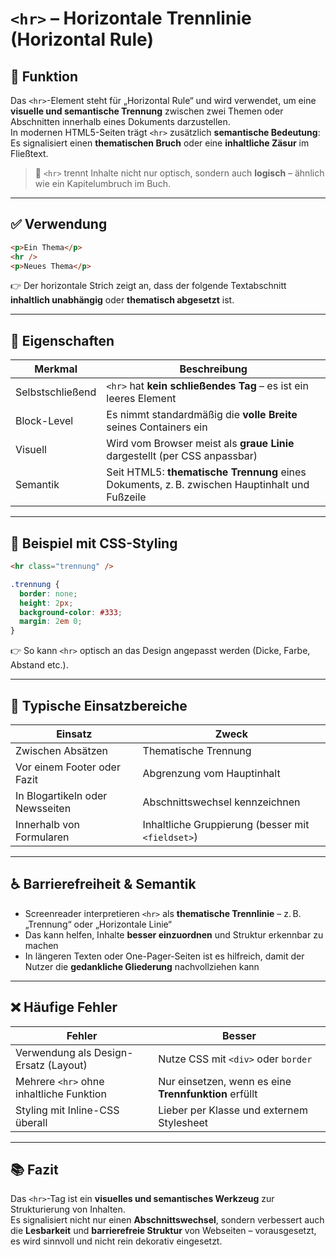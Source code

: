 # `<hr>` – Horizontale Trennlinie (Horizontal Rule)

## 🧩 Funktion

Das `<hr>`-Element steht für „Horizontal Rule“ und wird verwendet, um eine **visuelle und semantische Trennung** zwischen zwei Themen oder Abschnitten innerhalb eines Dokuments darzustellen.  
In modernen HTML5-Seiten trägt `<hr>` zusätzlich **semantische Bedeutung**: Es signalisiert einen **thematischen Bruch** oder eine **inhaltliche Zäsur** im Fließtext.

> 📌 `<hr>` trennt Inhalte nicht nur optisch, sondern auch **logisch** – ähnlich wie ein Kapitelumbruch im Buch.

---

## ✅ Verwendung

```html
<p>Ein Thema</p>
<hr />
<p>Neues Thema</p>
```

👉 Der horizontale Strich zeigt an, dass der folgende Textabschnitt **inhaltlich unabhängig** oder **thematisch abgesetzt** ist.

---

## 🔧 Eigenschaften

| Merkmal         | Beschreibung |
|------------------|--------------|
| Selbstschließend | `<hr>` hat **kein schließendes Tag** – es ist ein leeres Element |
| Block-Level      | Es nimmt standardmäßig die **volle Breite** seines Containers ein |
| Visuell          | Wird vom Browser meist als **graue Linie** dargestellt (per CSS anpassbar) |
| Semantik         | Seit HTML5: **thematische Trennung** eines Dokuments, z. B. zwischen Hauptinhalt und Fußzeile |

---

## 🎨 Beispiel mit CSS-Styling

```html
<hr class="trennung" />
```

```css
.trennung {
  border: none;
  height: 2px;
  background-color: #333;
  margin: 2em 0;
}
```

👉 So kann `<hr>` optisch an das Design angepasst werden (Dicke, Farbe, Abstand etc.).

---

## 📐 Typische Einsatzbereiche

| Einsatz                          | Zweck |
|----------------------------------|-------|
| Zwischen Absätzen                | Thematische Trennung |
| Vor einem Footer oder Fazit      | Abgrenzung vom Hauptinhalt |
| In Blogartikeln oder Newsseiten  | Abschnittswechsel kennzeichnen |
| Innerhalb von Formularen         | Inhaltliche Gruppierung (besser mit `<fieldset>`) |

---

## ♿ Barrierefreiheit & Semantik

- Screenreader interpretieren `<hr>` als **thematische Trennlinie** – z. B. „Trennung“ oder „Horizontale Linie“
- Das kann helfen, Inhalte **besser einzuordnen** und Struktur erkennbar zu machen
- In längeren Texten oder One-Pager-Seiten ist es hilfreich, damit der Nutzer die **gedankliche Gliederung** nachvollziehen kann

---

## ❌ Häufige Fehler

| Fehler                                         | Besser                                       |
|-----------------------------------------------|----------------------------------------------|
| Verwendung als Design-Ersatz (Layout)         | Nutze CSS mit `<div>` oder `border`          |
| Mehrere `<hr>` ohne inhaltliche Funktion      | Nur einsetzen, wenn es eine **Trennfunktion** erfüllt |
| Styling mit Inline-CSS überall                | Lieber per Klasse und externem Stylesheet    |

---

## 📚 Fazit

Das `<hr>`-Tag ist ein **visuelles und semantisches Werkzeug** zur Strukturierung von Inhalten.  
Es signalisiert nicht nur einen **Abschnittswechsel**, sondern verbessert auch die **Lesbarkeit** und **barrierefreie Struktur** von Webseiten – vorausgesetzt, es wird sinnvoll und nicht rein dekorativ eingesetzt.
